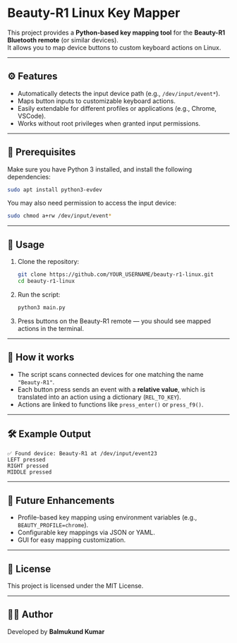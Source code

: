 # Beauty-R1 Linux Key Mapper

This project provides a **Python-based key mapping tool** for the **Beauty-R1 Bluetooth remote** (or similar devices).  
It allows you to map device buttons to custom keyboard actions on Linux.

---

## ⚙️ Features
- Automatically detects the input device path (e.g., `/dev/input/event*`).
- Maps button inputs to customizable keyboard actions.
- Easily extendable for different profiles or applications (e.g., Chrome, VSCode).
- Works without root privileges when granted input permissions.

---

## 🧩 Prerequisites
Make sure you have Python 3 installed, and install the following dependencies:

```bash
sudo apt install python3-evdev
```

You may also need permission to access the input device:
```bash
sudo chmod a+rw /dev/input/event*
```

---

## 🚀 Usage
1. Clone the repository:
   ```bash
   git clone https://github.com/YOUR_USERNAME/beauty-r1-linux.git
   cd beauty-r1-linux
   ```

2. Run the script:
   ```bash
   python3 main.py
   ```

3. Press buttons on the Beauty-R1 remote — you should see mapped actions in the terminal.

---

## 🧠 How it works
- The script scans connected devices for one matching the name `"Beauty-R1"`.
- Each button press sends an event with a **relative value**, which is translated into an action using a dictionary (`REL_TO_KEY`).
- Actions are linked to functions like `press_enter()` or `press_f9()`.

---

## 🛠️ Example Output
```
✅ Found device: Beauty-R1 at /dev/input/event23
LEFT pressed
RIGHT pressed
MIDDLE pressed
```

---

## 🧩 Future Enhancements
- Profile-based key mapping using environment variables (e.g., `BEAUTY_PROFILE=chrome`).
- Configurable key mappings via JSON or YAML.
- GUI for easy mapping customization.

---

## 🪪 License
This project is licensed under the MIT License.

---

## 👨‍💻 Author
Developed by **Balmukund Kumar**
